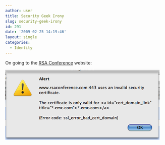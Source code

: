 ```yaml
---
author: user
title: Security Geek Irony
slug: security-geek-irony
id: 291
date: '2009-02-25 14:19:46'
layout: single
categories:
  - Identity
---
```


On going to the [RSA Conference](http://www.rsaconference.com/2009/us) website:

![](images/RSAEMC.png)